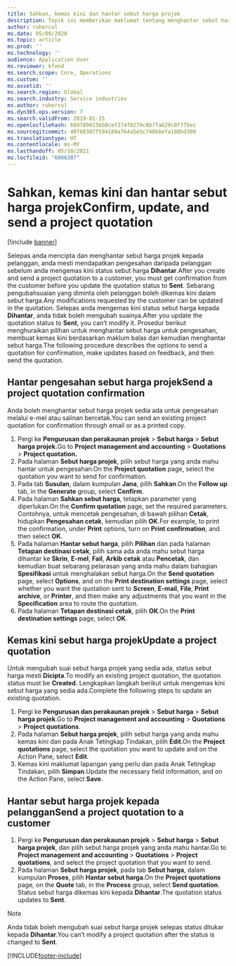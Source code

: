 ```yaml
---
title: Sahkan, kemas kini dan hantar sebut harga projek
description: Topik ini memberikan maklumat tentang menghantar sebut harga kepada pelanggan untuk pengesahan, mengubah suai berdasarkan maklum balas dan kemudian menghantar semula sebut harga.
author: ruhercul
ms.date: 05/09/2020
ms.topic: article
ms.prod: ''
ms.technology: ''
audience: Application User
ms.reviewer: kfend
ms.search.scope: Core, Operations
ms.custom: ''
ms.assetid: ''
ms.search.region: Global
ms.search.industry: Service industries
ms.author: ruhercul
ms.dyn365.ops.version: 7
ms.search.validFrom: 2019-01-15
ms.openlocfilehash: 6897890156b8cef374f6279c8b7fa629c0f775ec
ms.sourcegitcommit: 40f68387f594180af64a5e5c748b6efa188bd300
ms.translationtype: HT
ms.contentlocale: ms-MY
ms.lasthandoff: 05/10/2021
ms.locfileid: "6006387"
---
```

# <a name="confirm-update-and-send-a-project-quotation"></a><span data-ttu-id="2bd47-103">Sahkan, kemas kini dan hantar sebut harga projek</span><span class="sxs-lookup"><span data-stu-id="2bd47-103">Confirm, update, and send a project quotation</span></span>

[!include [banner](../includes/banner.md)]

<span data-ttu-id="2bd47-104">Selepas anda mencipta dan menghantar sebut harga projek kepada pelanggan, anda mesti mendapatkan pengesahan daripada pelanggan sebelum anda mengemas kini status sebut harga **Dihantar**.</span><span class="sxs-lookup"><span data-stu-id="2bd47-104">After you create and send a project quotation to a customer, you must get confirmation from the customer before you update the quotation status to **Sent**.</span></span> <span data-ttu-id="2bd47-105">Sebarang pengubahsuaian yang diminta oleh pelanggan boleh dikemas kini dalam sebut harga.</span><span class="sxs-lookup"><span data-stu-id="2bd47-105">Any modifications requested by the customer can be updated in the quotation.</span></span> <span data-ttu-id="2bd47-106">Selepas anda mengemas kini status sebut harga kepada **Dihantar**, anda tidak boleh mengubah suainya.</span><span class="sxs-lookup"><span data-stu-id="2bd47-106">After you update the quotation status to **Sent**, you can’t modify it.</span></span> <span data-ttu-id="2bd47-107">Prosedur berikut menghuraikan pilihan untuk menghantar sebut harga untuk pengesahan, membuat kemas kini berdasarkan maklum balas dan kemudian menghantar sebut harga.</span><span class="sxs-lookup"><span data-stu-id="2bd47-107">The following procedure describes the options to send a quotation for confirmation, make updates based on feedback, and then send the quotation.</span></span>

## <a name="send-a-project-quotation-confirmation"></a><span data-ttu-id="2bd47-108">Hantar pengesahan sebut harga projek</span><span class="sxs-lookup"><span data-stu-id="2bd47-108">Send a project quotation confirmation</span></span>  

<span data-ttu-id="2bd47-109">Anda boleh menghantar sebut harga projek sedia ada untuk pengesahan melalui e-mel atau salinan bercetak.</span><span class="sxs-lookup"><span data-stu-id="2bd47-109">You can send an existing project quotation for confirmation through email or as a printed copy.</span></span> 

1. <span data-ttu-id="2bd47-110">Pergi ke **Pengurusan dan perakaunan projek** > **Sebut harga** > **Sebut harga projek.**</span><span class="sxs-lookup"><span data-stu-id="2bd47-110">Go to **Project management and accounting** > **Quotations** > **Project quotation.**</span></span> 
2. <span data-ttu-id="2bd47-111">Pada halaman **Sebut harga projek**, pilih sebut harga yang anda mahu hantar untuk pengesahan.</span><span class="sxs-lookup"><span data-stu-id="2bd47-111">On the **Project quotation** page, select the quotation you want to send for confirmation.</span></span> 
3. <span data-ttu-id="2bd47-112">Pada tab **Susulan**, dalam kumpulan **Jana**, pilih **Sahkan**.</span><span class="sxs-lookup"><span data-stu-id="2bd47-112">On the **Follow up** tab, in the **Generate** group, select **Confirm**.</span></span> 
4. <span data-ttu-id="2bd47-113">Pada halaman **Sahkan sebut harga**, tetapkan parameter yang diperlukan.</span><span class="sxs-lookup"><span data-stu-id="2bd47-113">On the **Confirm quotation** page, set the required parameters.</span></span> <span data-ttu-id="2bd47-114">Contohnya, untuk mencetak pengesahan, di bawah pilihan **Cetak**, hidupkan **Pengesahan cetak**, kemudian pilih **OK**.</span><span class="sxs-lookup"><span data-stu-id="2bd47-114">For example, to print the confirmation, under **Print** options, turn on **Print confirmation**, and then select **OK**.</span></span>
5. <span data-ttu-id="2bd47-115">Pada halaman **Hantar sebut harga**, pilih **Pilihan** dan pada halaman **Tetapan destinasi cetak**, pilih sama ada anda mahu sebut harga dihantar ke **Skrin**, **E-mel**, **Fail**, **Arkib cetak** atau **Pencetak**, dan kemudian buat sebarang pelarasan yang anda mahu dalam bahagian **Spesifikasi** untuk menghalakan sebut harga.</span><span class="sxs-lookup"><span data-stu-id="2bd47-115">On the **Send quotation** page, select **Options**, and on the **Print destination settings** page, select whether you want the quotation sent to **Screen**, **E-mail**, **File**, **Print archive**, or **Printer**, and then make any adjustments that you want in the **Specification** area to route the quotation.</span></span>
6. <span data-ttu-id="2bd47-116">Pada halaman **Tetapan destinasi cetak**, pilih **OK**.</span><span class="sxs-lookup"><span data-stu-id="2bd47-116">On the **Print destination settings** page, select **OK**.</span></span>  

## <a name="update-a-project-quotation"></a><span data-ttu-id="2bd47-117">Kemas kini sebut harga projek</span><span class="sxs-lookup"><span data-stu-id="2bd47-117">Update a project quotation</span></span>

<span data-ttu-id="2bd47-118">Untuk mengubah suai sebut harga projek yang sedia ada, status sebut harga mesti **Dicipta**.</span><span class="sxs-lookup"><span data-stu-id="2bd47-118">To modify an existing project quotation, the quotation status must be **Created**.</span></span> <span data-ttu-id="2bd47-119">Lengkapkan langkah berikut untuk mengemas kini sebut harga yang sedia ada.</span><span class="sxs-lookup"><span data-stu-id="2bd47-119">Complete the following steps to update an existing quotation.</span></span> 

1. <span data-ttu-id="2bd47-120">Pergi ke **Pengurusan dan perakaunan projek** > **Sebut harga** > **Sebut harga projek**.</span><span class="sxs-lookup"><span data-stu-id="2bd47-120">Go to **Project management and accounting** > **Quotations** > **Project quotations**.</span></span>
2. <span data-ttu-id="2bd47-121">Pada halaman **Sebut harga projek**, pilih sebut harga yang anda mahu kemas kini dan pada Anak Tetingkap Tindakan, pilih **Edit**.</span><span class="sxs-lookup"><span data-stu-id="2bd47-121">On the **Project quotations** page, select the quotation you want to update and on the Action Pane, select **Edit**.</span></span>
3. <span data-ttu-id="2bd47-122">Kemas kini maklumat lapangan yang perlu dan pada Anak Tetingkap Tindakan, pilih **Simpan**.</span><span class="sxs-lookup"><span data-stu-id="2bd47-122">Update the necessary field information, and on the Action Pane, select **Save**.</span></span>  

## <a name="send-a-project-quotation-to-a-customer"></a><span data-ttu-id="2bd47-123">Hantar sebut harga projek kepada pelanggan</span><span class="sxs-lookup"><span data-stu-id="2bd47-123">Send a project quotation to a customer</span></span> 

1. <span data-ttu-id="2bd47-124">Pergi ke **Pengurusan dan perakaunan projek** > **Sebut harga** > **Sebut harga projek**, dan pilih sebut harga projek yang anda mahu hantar.</span><span class="sxs-lookup"><span data-stu-id="2bd47-124">Go to **Project management and accounting** > **Quotations** > **Project quotations**, and select the project quotation that you want to send.</span></span>
2. <span data-ttu-id="2bd47-125">Pada halaman **Sebut harga projek**, pada tab **Sebut harga**, dalam kumpulan **Proses**, pilih **Hantar sebut harga**.</span><span class="sxs-lookup"><span data-stu-id="2bd47-125">On the **Project quotations** page, on the **Quote** tab, in the **Process** group, select **Send quotation**.</span></span> <span data-ttu-id="2bd47-126">Status sebut harga dikemas kini kepada **Dihantar**.</span><span class="sxs-lookup"><span data-stu-id="2bd47-126">The quotation status updates to **Sent**.</span></span>

> [!NOTE]
> <span data-ttu-id="2bd47-127">Anda tidak boleh mengubah suai sebut harga projek selepas status ditukar kepada **Dihantar**.</span><span class="sxs-lookup"><span data-stu-id="2bd47-127">You can’t modify a project quotation after the status is changed to **Sent**.</span></span>


[!INCLUDE[footer-include](../includes/footer-banner.md)]